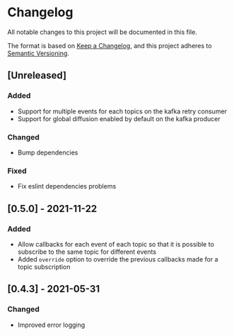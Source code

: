 # Changelog

All notable changes to this project will be documented in this file.

The format is based on [Keep a Changelog](https://keepachangelog.com/en/1.0.0/),
and this project adheres to [Semantic Versioning](https://semver.org/spec/v2.0.0.html).

## [Unreleased]

### Added

* Support for multiple events for each topics on the kafka retry consumer
* Support for global diffusion enabled by default on the kafka producer

### Changed

* Bump dependencies

### Fixed

* Fix eslint dependencies problems

## [0.5.0] - 2021-11-22

### Added

* Allow callbacks for each event of each topic so that it is possible to subscribe to the same topic for different events
* Added `override` option to override the previous callbacks made for a topic subscription

## [0.4.3] - 2021-05-31

### Changed

* Improved error logging
